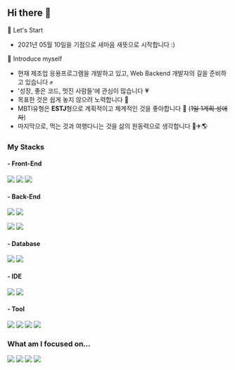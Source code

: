 ## Hi there 👋

🤘 Let's Start
   - 2021년 05월 10일을 기점으로 새마음 새뜻으로 시작합니다 :)
       
👩 Introduce myself
   - 현재 제조업 응용프로그램을 개발하고 있고, Web Backend 개발자의 길을 준비하고 있습니다 ✊
   - '성장, 좋은 코드, 멋진 사람들'에 관심이 많습니다 💗
   - 목표한 것은 쉽게 놓지 않으려 노력합니다 🤙
   - MBTI유형은 **ESTJ**형으로 계획적이고 체계적인 것을 좋아합니다 📆 (~~1일 1계획 성애자~~)
   - 마지막으로, 먹는 것과 여행다니는 것을 삶의 원동력으로 생각합니다 🍝✈🌎

### My Stacks
#### - Front-End
<img src="https://img.shields.io/badge/JavaScript-yellow?style=flat-square&logo=JavaScript&logoColor=222222"/></a>
<img src="https://img.shields.io/badge/HTML5-E34F26?style=flat-square&logo=HTML5&logoColor=white"/></a>
<img src="https://img.shields.io/badge/CSS3-1572B6?style=flat-square&logo=CSS3&logoColor=white"/></a>

#### - Back-End
<img src="https://img.shields.io/badge/NodeJS-339933?style=flat-squar&logo=node-dot-js&logoColor=222222"/></a>
<img src="https://img.shields.io/badge/Express-black?style=flat-squar&logo=Express&logoColor=white"/></a>

<img src="https://img.shields.io/badge/CSharp-239120?style=flat-square&logo=c-sharp&logoColor=white"/></a>
<img src="https://img.shields.io/badge/.NetFramework-512BD4?style=flat-square&logo=dot-net&logoColor=white"/></a>

#### - Database
<img src="https://img.shields.io/badge/MongoDB-47A248?style=flat-square&logo=MongoDB&logoColor=white"/></a>
<img src="https://img.shields.io/badge/MS--SQL-CC2927?style=flat-square&logo=microsoft-sql-server&logoColor=white"/></a>

#### - IDE
<img src="https://img.shields.io/badge/VSCode-007ACC?style=flat-square&logo=visual-studio-code&logoColor=white"/></a>
<img src="https://img.shields.io/badge/Visual Studio-5C2D91?style=flat-square&logo=visual-studio&logoColor=white"/></a>

#### - Tool
<img src="https://img.shields.io/badge/Github-181717?style=flat-square&logo=Github&logoColor=white"/></a>
<img src="https://img.shields.io/badge/Team Foundation Server-5C2D91"/></a>
<img src="https://img.shields.io/badge/Slack-4A154B?style=flat-square&logo=Slack&logoColor=white"/></a>
<img src="https://img.shields.io/badge/Notion-black?style=flat-square&logo=Notion&logoColor=white"/></a>


### What am I focused on...  
<img src="https://img.shields.io/badge/NodeJS-339933?style=flat-squar&logo=node-dot-js&logoColor=222222"/></a>
<img src="https://img.shields.io/badge/Express-black?style=flat-square&logo=Express&logoColor=white"/></a>
<img src="https://img.shields.io/badge/GraphQL-E434AA?style=flat-square&logo=GraphQL&logoColor=white"/></a>
<img src="https://img.shields.io/badge/TypeScript-3178C6?style=flat-square&logo=TypeScript&logoColor=white"/></a>


<!--
**eazisilver/eazisilver** is a ✨ _special_ ✨ repository because its `README.md` (this file) appears on your GitHub profile.

Here are some ideas to get you started:

- 🔭 I’m currently working on ...
- 🌱 I’m currently learning ...
- 👯 I’m looking to collaborate on ...
- 🤔 I’m looking for help with ...
- 💬 Ask me about ...
- 📫 How to reach me: ...
- 😄 Pronouns: ...
- ⚡ Fun fact: ...
-->
